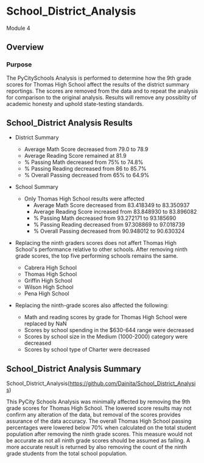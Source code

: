 # School_District_Analysis
Module 4

## Overview 

### Purpose
The PyCitySchools Analysis is performed to determine how the 9th grade scores for Thomas High School affect the results of the district summary reportings. The scores are removed from the data and to repeat the analysis for comparison to the original analysis. Results will remove any possiblity of academic honesty and uphold state-testing standards. 

## School_District Analysis Results
- District Summary 
  - Average Math Score decreased from 79.0 to 78.9
  - Average Reading Score remained at 81.9
  - % Passing Math decreased from 75% to 74.8%
  - % Passing Reading decreased from 86 to 85.7%
  - % Overall Passing decreased from 65% to 64.9%
 
- School Summary
  - Only Thomas High School results were affected
    - Average Math Score decreased from 83.418349 to 83.350937
    - Average Reading Score increased from 83.848930 to 83.896082
    - % Passing Math decreased from  93.272171 to 93.185690
    - % Passing Reading decreased from 97.308869 to 97.018739
    - % Overall Passing decreased from 90.948012	to 90.630324

- Replacing the ninth graders scores does not affert Thomas High School's performance relative to other schools. After removing ninth grade scores, the top five performing schools remains the same. 
  - Cabrera High School	
  - Thomas High School	
  - Griffin High School	
  - Wilson High School	
  - Pena High School	

- Replacing the ninth-grade scores also affected the following:
  - Math and reading scores by grade for Thomas High School were replaced by NaN
  - Scores by school spending in the $630-644 range were decreased
  - Scores by school size in the Medium (1000-2000) category were decreased
  - Scores by school type of Charter were decreased 

## School_District Analysis Summary
School_District_Analysis(https://github.com/Dainita/School_District_Analysis)

This PyCity Schools Analysis was minimally affected by removing the 9th grade scores for Thomas High School. The lowered score results may not confirm any alteration of the data, but removal of the scores provides assurance of the data accuracy. The overall Thomas High School passing percentages were lowered below 70% when calculated on the total student population after removing the ninth grade scores. This measure would not be accurate as not all ninth grade scores should be assumed as failing. A more accurate result is returned by also removing the count of the ninth grade students from the total school population.
